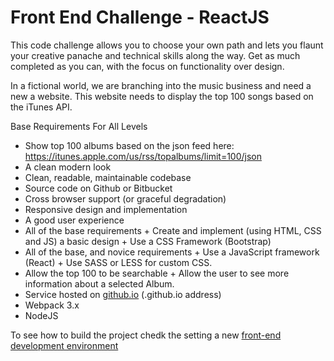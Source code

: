 # Front End Challenge - ReactJS

This code challenge allows you to choose your own path and lets you flaunt your creative panache and technical skills along the way. Get as much completed as you can, with the focus on functionality over design.

In a fictional world, we are branching into the music business and need a new a website. This website needs to display the top 100 songs based on the iTunes API.

Base Requirements For All Levels
- Show top 100 albums based on the json feed here: https://itunes.apple.com/us/rss/topalbums/limit=100/json
- A clean modern look
- Clean, readable, maintainable codebase
- Source code on Github or Bitbucket
- Cross browser support (or graceful degradation)
- Responsive design and implementation
- A good user experience
- All of the base requirements + Create and implement (using HTML, CSS and JS) a basic design + Use a CSS Framework (Bootstrap)
- All of the base, and novice requirements + Use a JavaScript framework (React) + Use SASS or LESS for custom CSS.
- Allow the top 100 to be searchable + Allow the user to see more information about a selected Album.
- Service hosted on [github.io](https://jaimeabm.github.io/react-challenge/) (.github.io address)
-  Webpack 3.x
-  NodeJS

To see how to build the project chedk the setting a new [front-end development environment](https://github.com/jaimeabm/react-challenge/blob/master/new_dev_env-frontend.md)
